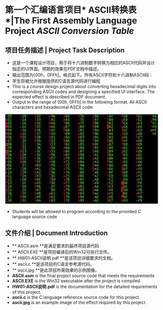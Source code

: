 # 第一个汇编语言项目* ASCII转换表*|The First Assembly Language Project *ASCII Conversion Table*
## 项目任务描述 | Project Task Description
* 这是一个课程设计项目，用于将十六进制数字转换为相应的ASCII代码并设计指定的UI界面。预期的效果在PDF文档中描述。
* 输出范围为[00h，0FFh]，格式如下。所有ASCII字符和十六进制ASCII码：
* 学生将被允许根据提供的C语言源代码进行编程
* This is a course design project about converting hexadecimal digits into corresponding ASCII codes and designing a specified UI interface. The expected effect is described in PDF document.
* Output in the range of [00h, 0FFh] in the following format. All ASCII characters and hexadecimal ASCII code:

![ascii](https://github.com/aspxcor/The-Learning-Course-of-Assembly-Language-Programming/blob/master/Project.ASCII/ascii.jpg)
* Students will be allowed to program according to the provided C language source code
## 文件介绍 | Document Introduction
* ** ASCII.asm **是满足要求的最终项目源代码
* ** ASCII.EXE **是项目编译后的Win32可执行文件。
* ** HW01-ASCII说明.pdf **是该项目详细要求的文档。
* ** ascii.c **是该项目的C语言参考源代码。
* ** ascii.jpg **是此项目所需效果的示例图像。
* **ASCII.asm** is the final project source code that meets the requirements
* **ASCII.EXE** is the Win32 executable after the project is compiled.
* **HW01-ASCII说明.pdf** is the documentation for the detailed requirements of this project.
* **ascii.c** is the C language reference source code for this project.
* **ascii.jpg** is an example image of the effect required by this project.
